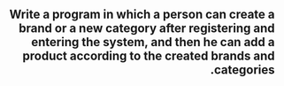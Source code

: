 <h2 dir="rtl">Write a program in which a person can create a brand or a new category after registering and entering the system,
  and then he can add a product according to the created brands and categories.
</h3>
